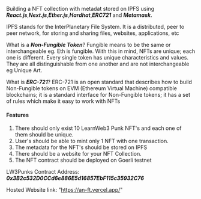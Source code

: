 Building a NFT collection with metadat stored on IPFS using **_React.js_**,**_Next.js_**,**_Ether.js_**,**_Hardhat_**,**_ERC721_** and **_Metamask_**.

IPFS stands for the InterPlanetary File System. It is a distributed, peer to peer network, for storing and sharing files, websites, applications, etc

What is a **_Non-Fungible Token_**? Fungible means to be the same or interchangeable eg. Eth is fungible. With this in mind, NFTs are unique; each one is different. Every single token has unique characteristics and values. They are all distinguishable from one another and are not interchangeable eg Unique Art.

What is **_ERC-721_**? ERC-721 is an open standard that describes how to build Non-Fungible tokens on EVM (Ethereum Virtual Machine) compatible blockchains; it is a standard interface for Non-Fungible tokens; it has a set of rules which make it easy to work with NFTs

#### Features

1. There should only exist 10 LearnWeb3 Punk NFT's and each one of them should be unique.
2. User's should be able to mint only 1 NFT with one transaction.
3. The metadata for the NFT's should be stored on IPFS
4. There should be a website for your NFT Collection.
5. The NFT contract should be deployed on Goerli testnet

LW3Punks Contract Address: **_0x3B2c532D0CCd6e886E5d16857EbF115c35932C76_**

Hosted Website link: "https://an-ft.vercel.app/"
